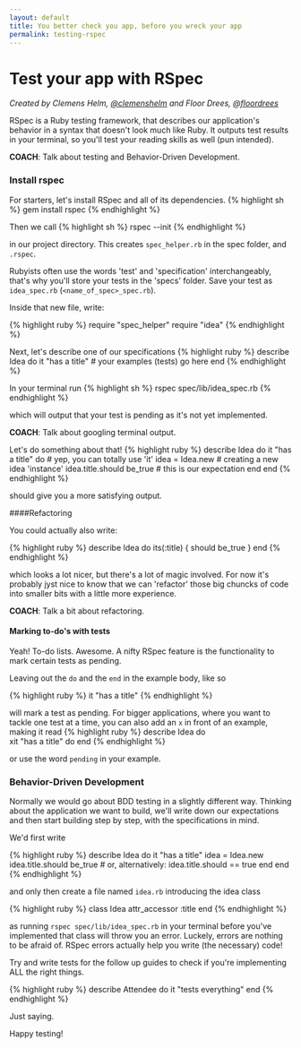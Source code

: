 ```yaml
---
layout: default
title: You better check you app, before you wreck your app
permalink: testing-rspec
---
```


# Test your app with RSpec

*Created by Clemens Helm, [@clemenshelm](https://twitter.com/clemenshelm) and Floor Drees, [@floordrees](https://twitter.com/floordrees)* 

RSpec is a Ruby testing framework, that describes our application's behavior in a syntax that doesn't look much like Ruby. It outputs test results in your terminal, so you'll test your reading skills as well (pun intended).

__COACH__: Talk about testing and Behavior-Driven Development.

### Install rspec

For starters, let's install RSpec and all of its dependencies. 
{% highlight sh %}
gem install rspec
{% endhighlight %}

Then we call
{% highlight sh %}
rspec --init
{% endhighlight %}

in our project directory. This creates `spec_helper.rb` in the spec folder, and `.rspec`.

Rubyists often use the words 'test' and 'specification' interchangeably, that's why you'll store your tests in the 'specs' folder. Save your test as `idea_spec.rb` (`<name_of_spec>_spec.rb`).

Inside that new file, write:
  
{% highlight ruby %}
require "spec_helper"
require "idea"
{% endhighlight %}

Next, let's describe one of our specifications
{% highlight ruby %}
describe Idea do
  it "has a title" # your examples (tests) go here
end
{% endhighlight %}

In your terminal run
{% highlight sh %}
rspec spec/lib/idea_spec.rb
{% endhighlight %}

which will output that your test is pending as it's not yet implemented. 

__COACH__: Talk about googling terminal output.

Let's do something about that!
{% highlight ruby %}
describe Idea do
  it "has a title" do # yep, you can totally use 'it'
    idea = Idea.new # creating a new idea 'instance'
    idea.title.should be_true # this is our expectation
  end
end
{% endhighlight %}

should give you a more satisfying output.

####Refactoring

You could actually also write:  

{% highlight ruby %}
describe Idea do
  its(:title) { should be_true }
end
{% endhighlight %}

which looks a lot nicer, but there's a lot of magic involved. For now it's probably jyst nice to know that we can 'refactor' those big chuncks of code into smaller bits with a little more experience.  

__COACH__: Talk a bit about refactoring.  

#### Marking to-do's with tests

Yeah! To-do lists. Awesome. A nifty RSpec feature is the functionality to mark certain tests as pending. 

Leaving out the `do` and the `end` in the example body, like so

{% highlight ruby %}
it "has a title"
{% endhighlight %}

will mark a test as pending. For bigger applications, where you want to tackle one test at a time, you can also add an `x` in front of an example, making it read 
{% highlight ruby %}
describe Idea do  
  xit "has a title" do
end
{% endhighlight %}

or use the word `pending` in your example.

### Behavior-Driven Development

Normally we would go about BDD testing in a slightly different way. Thinking about the application we want to build, we'll write down our expectations and then start building step by step, with the specifications in mind. 

We'd first write 

{% highlight ruby %}
describe Idea do
  it "has a title"
    idea = Idea.new 
    idea.title.should be_true 
    # or, alternatively: idea.title.should == true
  end
end
{% endhighlight %}

and only then create a file named `idea.rb` introducing the idea class

{% highlight ruby %}
class Idea
attr_accessor  :title
end
{% endhighlight %}

as running `rspec spec/lib/idea_spec.rb` in your terminal before you've implemented that class will throw you an error. Luckely, errors are nothing to be afraid of. RSpec errors actually help you write (the necessary) code! 

Try and write tests for the follow up guides to check if you're implementing ALL the right things. 

{% highlight ruby %}
describe Attendee do
  it "tests everything"
end
{% endhighlight %}

Just saying.

Happy testing!
